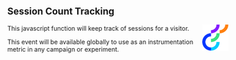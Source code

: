 ## Session Count Tracking

<img src="../img/opti_logo.png" align="right" alt="Optimizely" width="60" height="60" />

This javascript function will keep track of sessions for a visitor.

This event will be available globally to use as an instrumentation metric in any campaign or experiment.
